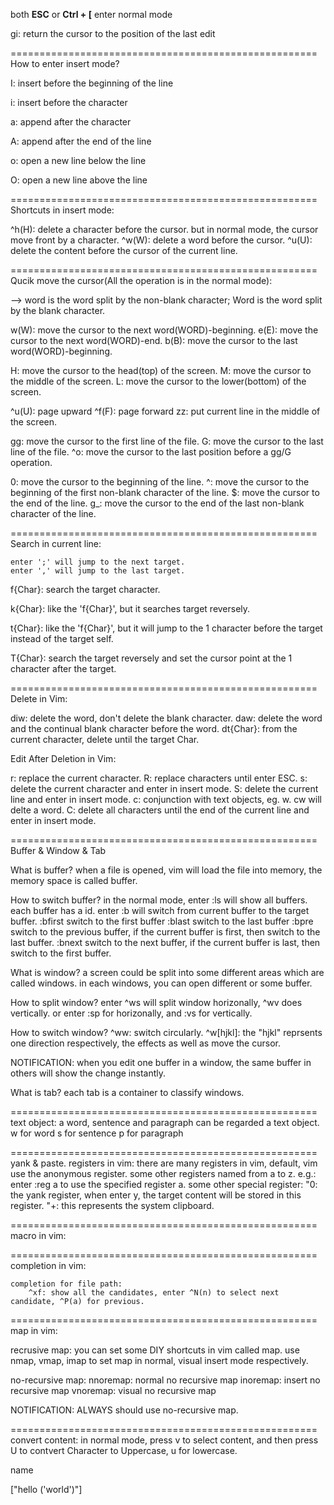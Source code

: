 both **ESC** or **Ctrl + [**  enter normal mode

gi: return the cursor to the position of the last edit

=====================================================
How to enter insert mode?

I: insert before the beginning of the line

i: insert before the character

a: append after the character

A: append after the end of the line

o: open a new line below the line

O: open a new line above the line

=====================================================
Shortcuts in insert mode:

^h(H): delete a character before the cursor. but in normal mode, the cursor move front by a character.
^w(W): delete a word before the cursor.
^u(U): delete the content before the cursor of the current line.


=====================================================
Qucik move the cursor(All the operation is in the normal mode):

--> word is the word split by the non-blank character; Word is the word split by the blank character.

w(W): move the cursor to the next word(WORD)-beginning.
e(E): move the cursor to the next word(WORD)-end. 
b(B): move the cursor to the last word(WORD)-beginning.

H: move the cursor to the head(top) of the screen.
M: move the cursor to the middle of the screen.
L: move the cursor to the lower(bottom) of the screen.

^u(U): page upward
^f(F): page forward
zz: put current line in the middle of the screen.

gg: move the cursor to the first line of the file.
G: move the cursor to the last line of the file.
^o: move the cursor to the last position before a gg/G operation.

0: move the cursor to the beginning of the line.
^: move the cursor to the beginning of the first non-blank character of the line.
$: move the cursor to the end of the line.
g_: move the cursor to the end of the last non-blank character of the line.

=====================================================
Search in current line:

	enter ';' will jump to the next target. 
	enter ',' will jump to the last target.


f{Char}:
	search the target character.

k{Char}:
	like the 'f{Char}', but it searches target reversely.

t{Char}:
	like the 'f{Char}', but it will jump to the 1 character before the target instead of the target self.

T{Char}:
	search the target reversely and set the cursor point at the 1 character after the target.

=====================================================
Delete in Vim:

diw: delete the word, don't delete the blank character.
daw: delete the word and the continual blank character before the word.
dt{Char}:
	from the current character, delete until the target Char.


Edit After Deletion in Vim:

r: replace the current character.
R: replace characters until enter ESC.
s: delete the current character and enter in insert mode.
S: delete the current line and enter in insert mode.
c: conjunction with text objects, eg. w. cw will delte a word.
C: delete all characters until the end of the current line and enter in insert mode.

=====================================================
Buffer & Window & Tab

What is buffer?
	when a file is opened, vim will load the file into memory, the memory space is called buffer.

How to switch buffer?
	in the normal mode, enter :ls will show all buffers. each buffer has a id. enter :b <id> will switch from current buffer to the target buffer.
	:bfirst switch to the first buffer
	:blast switch to the last buffer
	:bpre switch to the previous buffer, if the current buffer is first, then switch to the last buffer.
	:bnext switch to the next buffer, if the current buffer is last, then switch to the first buffer.

What is window?
	a screen could be split into some different areas which are called windows. in each windows, you can open different or some buffer.

How to split window?
	enter ^ws will split window horizonally, ^wv does vertically.
	or enter :sp for horizonally, and :vs for vertically.

How to switch window?
	^ww: switch circularly.
	^w[hjkl]: the "hjkl" reprsents one direction respectively, the effects as well as move the cursor. 
	
NOTIFICATION:
	when you edit one buffer in a window, the same buffer in others will show the change instantly.
	
What is tab?
	each tab is a container to classify windows.

=====================================================
text object:
	a word, sentence and paragraph can be regarded a text object.
	w for word
	s for sentence
	p for paragraph




=====================================================
yank & paste.   registers in vim:
	there are many registers in vim, default, vim use the anonymous register.
	some other registers named from a to z. e.g.:
		enter :reg a to use the specified register a.
	some other special register:
		"0: the yank register, when enter y, the target content will be stored in this register.
		"+: this represents the system clipboard.

=====================================================
macro in vim:


=====================================================
completion in vim:

	completion for file path:
		^xf: show all the candidates, enter ^N(n) to select next candidate, ^P(a) for previous.


=====================================================
map in vim:

recrusive map:
	you can set some DIY shortcuts in vim called map.
	use nmap, vmap, imap to set map in normal, visual insert mode respectively.

no-recursive map:
	nnoremap: normal no recursive map
	inoremap: insert no recursive map
	vnoremap: visual no recursive map 

NOTIFICATION:
	ALWAYS should use no-recursive map.	

=====================================================
convert content:
	in normal mode, press v to select content, and then press U to contvert Character to Uppercase, u for lowercase.



name

["hello ('world')"]
